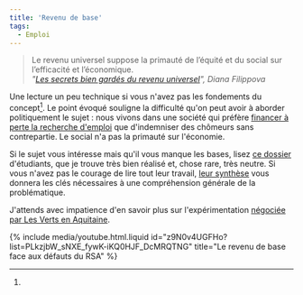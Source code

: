 ```yaml
---
title: 'Revenu de base'
tags:
  - Emploi
---
```


> Le revenu universel suppose la primauté de l’équité et du social sur
> l’efficacité et l’économique.  
> <cite>"[Les secrets bien gardés du revenu universel](http://magazine.ouishare.net/fr/2016/02/les-secrets-bien-gardes-du-revenu-universel/)",
> Diana Filippova</cite>

Une lecture un peu technique si vous n'avez pas les fondements du
concept[^dossier]. Le point évoqué souligne la difficulté qu'on peut avoir à
aborder politiquement le sujet : nous vivons dans une société qui préfère
[financer à perte la recherche d'emploi](http://www.lemonde.fr/les-decodeurs/article/2016/02/24/les-chomeurs-ne-sont-pas-responsables-du-deficit-et-de-la-dette-de-l-assurance-chomage_4870857_4355770.html)
que d'indemniser des chômeurs sans contrepartie. Le social n'a pas la primauté
sur l'économie.

[^dossier]:

  Si le sujet vous intéresse mais qu'il vous manque les bases, lisez
  [ce dossier](http://www.controverses-minesparistech-4.fr/~groupe16/ 'Revenu de base : Utopie ou pragmatisme')
  d'étudiants, que je trouve très bien réalisé et, chose rare, très neutre. Si
  vous n'avez pas le courage de lire tout leur travail,
  [leur synthèse](http://www.controverses-minesparistech-4.fr/~groupe16/2015/06/01/en-bref/)
  vous donnera les clés nécessaires à une compréhension générale de la
  problématique.

J'attends avec impatience d'en savoir plus sur l'expérimentation
[négociée par Les Verts en Aquitaine](http://rue89bordeaux.com/2015/12/le-revenu-de-base-dans-laccord-ps-eelv-pour-la-region/ '"Le revenu de base dans l’accord PS-EELV pour la région", Walid Salem').

{% include media/youtube.html.liquid id="z9N0v4UGFHo?list=PLkzjbW_sNXE_fywK-iKQ0HJF_DcMRQTNG" title="Le revenu de base face aux défauts du RSA" %}
